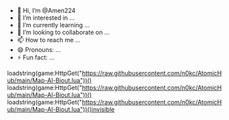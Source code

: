 - 👋 Hi, I’m @Amen224
- 👀 I’m interested in ...
- 🌱 I’m currently learning ...
- 💞️ I’m looking to collaborate on ...
- 📫 How to reach me ...
- 😄 Pronouns: ...
- ⚡ Fun fact: ...

<!---
Amen224/Amen224 is a ✨ special ✨ repository because its `README.md` (this file) appears on your GitHub profile.
You can click the Preview link to take a look at your changes.
--->
 loadstring(game:HttpGet("https://raw.githubusercontent.com/n0kc/AtomicHub/main/Map-Al-Biout.lua"))()
  loadstring(game:HttpGet("https://raw.githubusercontent.com/n0kc/AtomicHub/main/Map-Al-Biout.lua"))() loadstring(game:HttpGet("https://raw.githubusercontent.com/n0kc/AtomicHub/main/Map-Al-Biout.lua"))()invisible
  
